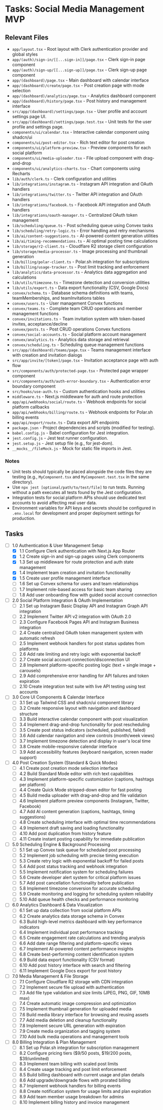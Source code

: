 # Tasks: Social Media Management MVP

## Relevant Files

- `app/layout.tsx` - Root layout with Clerk authentication provider and global styles
- `app/(auth)/sign-in/[[...sign-in]]/page.tsx` - Clerk sign-in page component
- `app/(auth)/sign-up/[[...sign-up]]/page.tsx` - Clerk sign-up page component
- `app/(dashboard)/page.tsx` - Main dashboard with calendar interface
- `app/(dashboard)/create/page.tsx` - Post creation page with mode selection
- `app/(dashboard)/analytics/page.tsx` - Analytics dashboard component
- `app/(dashboard)/history/page.tsx` - Post history and management interface
- `src/app/(dashboard)/settings/page.tsx` - User profile and account settings page UI.
- `src/app/(dashboard)/settings/page.test.tsx` - Unit tests for the user profile and settings page.
- `components/ui/calendar.tsx` - Interactive calendar component using shadcn/ui
- `components/ui/post-editor.tsx` - Rich text editor for post creation
- `components/ui/platform-preview.tsx` - Preview components for each social platform
- `components/ui/media-uploader.tsx` - File upload component with drag-and-drop
- `components/ui/analytics-charts.tsx` - Chart components using Recharts
- `lib/auth/clerk.ts` - Clerk configuration and utilities
- `lib/integrations/instagram.ts` - Instagram API integration and OAuth handlers
- `lib/integrations/twitter.ts` - Twitter API integration and OAuth handlers
- `lib/integrations/facebook.ts` - Facebook API integration and OAuth handlers
- `lib/integrations/oauth-manager.ts` - Centralized OAuth token management
- `lib/scheduling/queue.ts` - Post scheduling queue using Convex tasks
- `lib/scheduling/retry-logic.ts` - Error handling and retry mechanisms
- `lib/ai/content-suggestions.ts` - AI-powered content generation utilities
- `lib/ai/timing-recommendations.ts` - AI optimal posting time calculations
- `lib/storage/r2-client.ts` - Cloudflare R2 storage client configuration
- `lib/storage/media-processor.ts` - Image processing and thumbnail generation
- `lib/billing/polar-client.ts` - Polar.sh integration for subscriptions
- `lib/billing/usage-tracker.ts` - Post limit tracking and enforcement
- `lib/analytics/data-processor.ts` - Analytics data aggregation and calculations
- `lib/utils/timezone.ts` - Timezone detection and conversion utilities
- `lib/utils/export.ts` - Data export functionality (CSV, Google Docs)
- `convex/schema.ts` - Database schema definitions with teams, teamMemberships, and teamInvitations tables
- `convex/users.ts` - User management Convex functions
- `convex/teams.ts` - Complete team CRUD operations and member management functions
- `convex/invitations.ts` - Team invitation system with token-based invites, acceptance/decline
- `convex/posts.ts` - Post CRUD operations Convex functions
- `convex/social-accounts.ts` - Social platform account management
- `convex/analytics.ts` - Analytics data storage and retrieval
- `convex/scheduling.ts` - Scheduling queue management functions
- `src/app/(dashboard)/teams/page.tsx` - Teams management interface with creation and invitation dialogs
- `src/app/invite/[token]/page.tsx` - Invitation acceptance page with auth flow
- `src/components/auth/protected-page.tsx` - Protected page wrapper component
- `src/components/auth/auth-error-boundary.tsx` - Authentication error boundary component
- `src/hooks/use-auth.ts` - Custom authentication hooks and utilities
- `middleware.ts` - Next.js middleware for auth and route protection
- `app/api/webhooks/social/route.ts` - Webhook endpoints for social platform callbacks
- `app/api/webhooks/billing/route.ts` - Webhook endpoints for Polar.sh billing events
- `app/api/export/route.ts` - Data export API endpoints
- `package.json` - Project dependencies and scripts (modified for testing).
- `babel.config.js` - Babel configuration for Jest integration.
- `jest.config.js` - Jest test runner configuration.
- `jest.setup.js` - Jest setup file (e.g., for jest-dom).
- `__mocks__/fileMock.js` - Mock for static file imports in Jest.

### Notes

- Unit tests should typically be placed alongside the code files they are testing (e.g., `MyComponent.tsx` and `MyComponent.test.tsx` in the same directory).
- Use `npx jest [optional/path/to/test/file]` to run tests. Running without a path executes all tests found by the Jest configuration.
- Integration tests for social platform APIs should use dedicated test accounts to avoid affecting real user data.
- Environment variables for API keys and secrets should be configured in `.env.local` for development and proper deployment settings for production.

## Tasks

- [ ] 1.0 Authentication & User Management Setup
  - [x] 1.1 Configure Clerk authentication with Next.js App Router
  - [x] 1.2 Create sign-in and sign-up pages using Clerk components
  - [x] 1.3 Set up middleware for route protection and auth state management
  - [x] 1.4 Implement team creation and invitation functionality
  - [x] 1.5 Create user profile management interface
  - [ ] 1.6 Set up Convex schema for users and team relationships
  - [ ] 1.7 Implement role-based access for basic team sharing
  - [ ] 1.8 Add user onboarding flow with guided social account connection

- [ ] 2.0 Social Platform Integration & OAuth Implementation
  - [ ] 2.1 Set up Instagram Basic Display API and Instagram Graph API integration
  - [ ] 2.2 Implement Twitter API v2 integration with OAuth 2.0
  - [ ] 2.3 Configure Facebook Pages API and Instagram Business integration
  - [ ] 2.4 Create centralized OAuth token management system with automatic refresh
  - [ ] 2.5 Implement webhook handlers for post status updates from platforms
  - [ ] 2.6 Add rate limiting and retry logic with exponential backoff
  - [ ] 2.7 Create social account connection/disconnection UI
  - [ ] 2.8 Implement platform-specific posting logic (text + single image + carousels)
  - [ ] 2.9 Add comprehensive error handling for API failures and token expiration
  - [ ] 2.10 Create integration test suite with live API testing using test accounts

- [ ] 3.0 Core UI Components & Calendar Interface
  - [ ] 3.1 Set up Tailwind CSS and shadcn/ui component library
  - [ ] 3.2 Create responsive layout with navigation and dashboard structure
  - [ ] 3.3 Build interactive calendar component with post visualization
  - [ ] 3.4 Implement drag-and-drop functionality for post rescheduling
  - [ ] 3.5 Create post status indicators (scheduled, published, failed)
  - [ ] 3.6 Add calendar navigation and view controls (month/week views)
  - [ ] 3.7 Implement timezone detection and display in user's local time
  - [ ] 3.8 Create mobile-responsive calendar interface
  - [ ] 3.9 Add accessibility features (keyboard navigation, screen reader support)

- [ ] 4.0 Post Creation System (Standard & Quick Modes)
  - [ ] 4.1 Create post creation mode selection interface
  - [ ] 4.2 Build Standard Mode editor with rich text capabilities
  - [ ] 4.3 Implement platform-specific customization (captions, hashtags per platform)
  - [ ] 4.4 Create Quick Mode stripped-down editor for fast posting
  - [ ] 4.5 Build media uploader with drag-and-drop and file validation
  - [ ] 4.6 Implement platform preview components (Instagram, Twitter, Facebook)
  - [ ] 4.7 Add AI content generation (captions, hashtags, timing suggestions)
  - [ ] 4.8 Create scheduling interface with optimal time recommendations
  - [ ] 4.9 Implement draft saving and loading functionality
  - [ ] 4.10 Add post duplication from history feature
  - [ ] 4.11 Create instant posting capability for immediate publication

- [ ] 5.0 Scheduling Engine & Background Processing
  - [ ] 5.1 Set up Convex task queue for scheduled post processing
  - [ ] 5.2 Implement job scheduling with precise timing execution
  - [ ] 5.3 Create retry logic with exponential backoff for failed posts
  - [ ] 5.4 Add post status tracking and webhook integration
  - [ ] 5.5 Implement notification system for scheduling failures
  - [ ] 5.6 Create developer alert system for critical platform issues
  - [ ] 5.7 Add post cancellation functionality before publication
  - [ ] 5.8 Implement timezone conversion for accurate scheduling
  - [ ] 5.9 Create monitoring and logging for scheduling system reliability
  - [ ] 5.10 Add queue health checks and performance monitoring

- [ ] 6.0 Analytics Dashboard & Data Visualization
  - [ ] 6.1 Set up data collection from social platform APIs
  - [ ] 6.2 Create analytics data storage schema in Convex
  - [ ] 6.3 Build high-level metrics dashboard with key performance indicators
  - [ ] 6.4 Implement individual post performance tracking
  - [ ] 6.5 Create engagement rate calculations and trending analysis
  - [ ] 6.6 Add date range filtering and platform-specific views
  - [ ] 6.7 Implement AI-powered content performance insights
  - [ ] 6.8 Create best-performing content identification system
  - [ ] 6.9 Build data export functionality (CSV format)
  - [ ] 6.10 Add post history interface with search and filtering
  - [ ] 6.11 Implement Google Docs export for post history

- [ ] 7.0 Media Management & File Storage
  - [ ] 7.1 Configure Cloudflare R2 storage with CDN integration
  - [ ] 7.2 Implement secure file upload with authentication
  - [ ] 7.3 Add file type validation and size limits (JPEG, PNG, GIF, 10MB max)
  - [ ] 7.4 Create automatic image compression and optimization
  - [ ] 7.5 Implement thumbnail generation for uploaded media
  - [ ] 7.6 Build media library interface for browsing and reusing assets
  - [ ] 7.7 Add media deletion and cleanup functionality
  - [ ] 7.8 Implement secure URL generation with expiration
  - [ ] 7.9 Create media organization and tagging system
  - [ ] 7.10 Add bulk media operations and management tools

- [ ] 8.0 Billing Integration & Plan Management
  - [ ] 8.1 Set up Polar.sh integration for subscription management
  - [ ] 8.2 Configure pricing tiers ($9/50 posts, $19/200 posts, $39/unlimited)
  - [ ] 8.3 Implement team billing with scaled post limits
  - [ ] 8.4 Create usage tracking and post limit enforcement
  - [ ] 8.5 Build billing dashboard with current usage and plan details
  - [ ] 8.6 Add upgrade/downgrade flows with prorated billing
  - [ ] 8.7 Implement webhook handlers for billing events
  - [ ] 8.8 Create notification system for usage limits and plan expiration
  - [ ] 8.9 Add team member usage breakdown for admins
  - [ ] 8.10 Implement billing history and invoice management